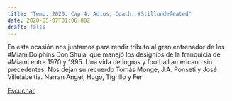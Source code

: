 ```yaml
---
title: "Temp. 2020. Cap 4. Adios, Coach. #Stillundefeated"
date: 2020-05-07T01:06:00Z
draft: false
---
```


En esta ocasión nos juntamos para rendir tributo al gran entrenador de los #MiamiDolphins Don Shula, que manejó los designios de la franquicia de #Miami entre 1970 y 1995.
Una vida de logros y football americano sin precedentes.
Nos dejan su recuerdo Tomás Monge, J.A. Ponseti y José Villelabeitia.
Narran Angel, Hugo, Tigrillo y Fer

[Escuchar](https://www.ivoox.com/temp-2020-cap-4-adios-coach-stillundefeated-audios-mp3_rf_50797518_1.html)
